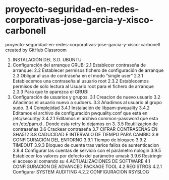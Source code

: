 # proyecto-seguridad-en-redes-corporativas-jose-garcia-y-xisco-carbonell
proyecto-seguridad-en-redes-corporativas-jose-garcia-y-xisco-carbonell created by GitHub Classroom

1. INSTALACIÓN DEL S.O. UBUNTU
2. Configuración del arranque GRUB:
  2.1  Establecer contraseña de arranque:
  2.2 Establecer permisos fichero de configuración de arranque
  2.3 Obligar al uso de contraseña en el modo “single user”
    2.3.1 Establecemos una contraseña al usuario root
    2.3.2 Establecemos permisos de solo lectura al Usuario root para el fichero de arranque
    2.3.3 Para que te aparezca el GRUB:
3. Configuración de usuarios y grupos.
  3.1 Creacion de nuevo usuario 
  3.2 Añadimos el usuario nuevo a sudoers.
  3.3 Añadimos al usuario al grupo sudo.
  3.4 Complejidad
    3.4.1 Instalación de libpam-pwquality
    3.4.2 Editamos el archivo de configuración pwquality.conf que está en /etc/security/
    3.4.2.1 Editamos el archivo common-password que esta en /etc/pam.d . Donde esta retry lo dejamos en 3.
  3.5 Reutilizacion de contraseñas
  3.6 Crackear contraseña
  3.7 CIFRAR CONTRASEÑAS EN SHA512
  3.8 CADUCIDAD E INTERVALO DE TIEMPO PARA CAMBIO
  3.9 CONFIGURACIÓN DEL ENTORNO
    3.9.1 Tiempo de bloqueo
    3.9.2 TIMEOUT
    3.9.3 Bloqueo de cuenta tras varios fallos de auntenticacion
    3.9.4 Configurar las cuentas de servicio con el parámetro nologin
    3.9.5 Establecer los valores por defecto del parámetro umask
    3.9.6 Restringir el acceso al comando su
4.ACTUALIZACIONES DE SOFTWARE
  4.1 CONFIGURACIÓN DE ADVANCED PACKAGE TOOL
  4.2 REGISTROS
    4.2.1 Configurar SYSTEM AUDITING
    4.2.2 CONFIGURACION RSYSLOG
    
  




  



